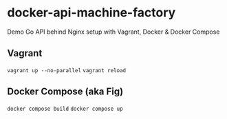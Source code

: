 # docker-api-machine-factory
Demo Go API behind Nginx setup with Vagrant, Docker &amp; Docker Compose

## Vagrant
`vagrant up --no-parallel`
`vagrant reload`


## Docker Compose (aka Fig)
`docker compose build`
`docker compose up`
